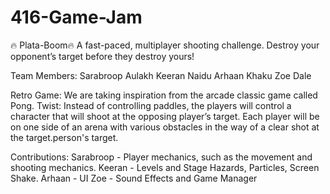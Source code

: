 # 416-Game-Jam

🔥 Plata-Boom🔥
A fast-paced, multiplayer shooting challenge. Destroy your opponent’s target before they destroy yours!

Team Members:
Sarabroop Aulakh
Keeran Naidu 
Arhaan Khaku
Zoe Dale

Retro Game: We are taking inspiration from the arcade classic game called Pong. 
Twist: Instead of controlling paddles, the players will control a character that will shoot at the opposing player’s target. Each player will be on one side of an arena with various obstacles in the way of a clear shot at the target.person's target.

Contributions:
Sarabroop - Player mechanics, such as the movement and shooting mechanics.
Keeran - Levels and Stage Hazards, Particles, Screen Shake.
Arhaan - UI
Zoe - Sound Effects and Game Manager

